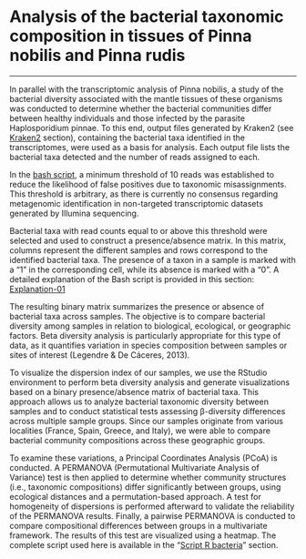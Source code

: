 # Analysis of the bacterial taxonomic composition in tissues of Pinna nobilis and Pinna rudis
----------------------------------------------------------------------------------------------

In parallel with the transcriptomic analysis of Pinna nobilis, a study of the bacterial diversity associated with the mantle tissues of these organisms was conducted to determine whether the bacterial communities differ between healthy individuals and those infected by the parasite Haplosporidium pinnae. To this end, output files generated by Kraken2 (see [Kraken2](../genomics/Kraken_2.md) section), containing the bacterial taxa identified in the transcriptomes, were used as a basis for analysis. Each output file lists the bacterial taxa detected and the number of reads assigned to each.

In the [bash script](Scripts_bash/Script_binary_table.sh), a minimum threshold of 10 reads was established to reduce the likelihood of false positives due to taxonomic misassignments. This threshold is arbitrary, as there is currently no consensus regarding metagenomic identification in non-targeted transcriptomic datasets generated by Illumina sequencing.

Bacterial taxa with read counts equal to or above this threshold were selected and used to construct a presence/absence matrix. In this matrix, columns represent the different samples and rows correspond to the identified bacterial taxa. The presence of a taxon in a sample is marked with a “1” in the corresponding cell, while its absence is marked with a “0”. A detailed explanation of the Bash script is provided in this section: [Explanation-01](Scripts_bash/Explanation_1.md)

The resulting binary matrix summarizes the presence or absence of bacterial taxa across samples. The objective is to compare bacterial diversity among samples in relation to biological, ecological, or geographic factors. Beta diversity analysis is particularly appropriate for this type of data, as it quantifies variation in species composition between samples or sites of interest (Legendre & De Cáceres, 2013).

To visualize the dispersion index of our samples, we use the RStudio environment to perform beta diversity analysis and generate visualizations based on a binary presence/absence matrix of bacterial taxa. This approach allows us to analyze bacterial taxonomic diversity between samples and to conduct statistical tests assessing β-diversity differences across multiple sample groups. Since our samples originate from various localities (France, Spain, Greece, and Italy), we were able to compare bacterial community compositions across these geographic groups.

To examine these variations, a Principal Coordinates Analysis (PCoA) is conducted. A PERMANOVA (Permutational Multivariate Analysis of Variance) test is then applied to determine whether community structures (i.e., taxonomic compositions) differ significantly between groups, using ecological distances and a permutation-based approach. A test for homogeneity of dispersions is performed afterward to validate the reliability of the PERMANOVA results. Finally, a pairwise PERMANOVA is conducted to compare compositional differences between groups in a multivariate framework. The results of this test are visualized using a heatmap. The complete script used here is available in the “[Script R bacteria](./script_R_bacteria.R)” section.
